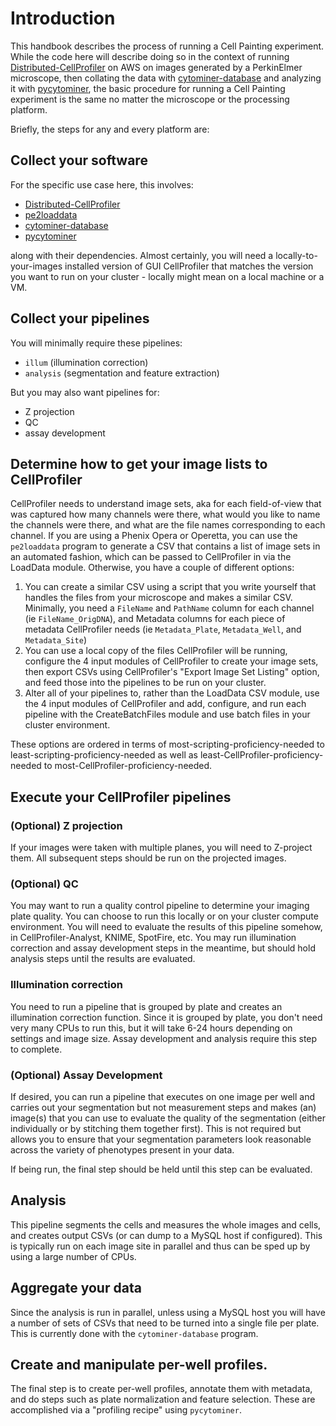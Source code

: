 # Introduction

This handbook describes the process of running a Cell Painting experiment. While the code here will describe doing so in the context of running [Distributed-CellProfiler](https://github.com/CellProfiler/Distributed-CellProfiler) on AWS on images generated by a PerkinElmer microscope, then collating the data with [cytominer-database](https://github.com/cytomining/cytominer-database) and analyzing it with [pycytominer](https://github.com/cytomining/pycytominer), the basic procedure for running a Cell Painting experiment is the same no matter the microscope or the processing platform. 

Briefly, the steps for any and every platform are:

## Collect your software

For the specific use case here, this involves:

- [Distributed-CellProfiler](https://github.com/CellProfiler/Distributed-CellProfiler)
- [pe2loaddata](https://github.com/broadinstitute/pe2loaddata)
- [cytominer-database](https://github.com/cytomining/cytominer-database)
- [pycytominer](https://github.com/cytomining/pycytominer)

along with their dependencies. Almost certainly, you will need a locally-to-your-images installed version of GUI CellProfiler that matches the version you want to run on your cluster - locally might mean on a local machine or a VM.

## Collect your pipelines

You will minimally require these pipelines:

- `illum` (illumination correction)
- `analysis` (segmentation and feature extraction)

But you may also want pipelines for:

- Z projection
- QC
- assay development

## Determine how to get your image lists to CellProfiler

CellProfiler needs to understand image sets, aka for each field-of-view that was captured how many channels were there, what would you like to name the channels were there, and what are the file names corresponding to each channel.
If you are using a Phenix Opera or Operetta, you can use the `pe2loaddata` program to generate a CSV that contains a list of image sets in an automated fashion, which can be passed to CellProfiler in via the LoadData module.
Otherwise, you have a couple of different options:

1. You can create a similar CSV using a script that you write yourself that handles the files from your microscope and makes a similar CSV. Minimally, you need a `FileName` and `PathName` column for each channel (ie `FileName_OrigDNA`), and Metadata columns for each piece of metadata CellProfiler needs (ie `Metadata_Plate`, `Metadata_Well`, and `Metadata_Site`)
2. You can use a local copy of the files CellProfiler will be running, configure the 4 input modules of CellProfiler to create your image sets, then export CSVs using CellProfiler's "Export Image Set Listing" option, and feed those into the pipelines to be run on your cluster.
3. Alter all of your pipelines to, rather than the LoadData CSV module, use the 4 input modules of CellProfiler and add, configure, and run each pipeline with the CreateBatchFiles module and use batch files in your cluster environment.

These options are ordered in terms of most-scripting-proficiency-needed to least-scripting-proficiency-needed as well as least-CellProfiler-proficiency-needed to most-CellProfiler-proficiency-needed.

## Execute your CellProfiler pipelines

### (Optional) Z projection

If your images were taken with multiple planes, you will need to Z-project them. All subsequent steps should be run on the projected images.

### (Optional) QC

You may want to run a quality control pipeline to determine your imaging plate quality. You can choose to run this locally or on your cluster compute environment. You will need to evaluate the results of this pipeline somehow, in CellProfiler-Analyst, KNIME, SpotFire, etc. You may run illumination correction and assay development steps in the meantime, but should hold analysis steps until the results are evaluated.

### Illumination correction

You need to run a pipeline that is grouped by plate and creates an illumination correction function. Since it is grouped by plate, you don't need very many CPUs to run this, but it will take 6-24 hours depending on settings and image size. Assay development and analysis require this step to complete.

### (Optional) Assay Development

If desired, you can run a pipeline that executes on one image per well and carries out your segmentation but not measurement steps and makes (an) image(s) that you can use to evaluate the quality of the segmentation (either individually or by stitching them together first). This is not required but allows you to ensure that your segmentation parameters look reasonable across the variety of phenotypes present in your data. 

If being run, the final step should be held until this step can be evaluated.

## Analysis

This pipeline segments the cells and measures the whole images and cells, and creates output CSVs (or can dump to a MySQL host if configured). This is typically run on each image site in parallel and thus can be sped up by using a large number of CPUs.

## Aggregate your data

Since the analysis is run in parallel, unless using a MySQL host you will have a number of sets of CSVs that need to be turned into a single file per plate. This is currently done with the `cytominer-database` program.

## Create and manipulate per-well profiles.

The final step is to create per-well profiles, annotate them with metadata, and do steps such as plate normalization and feature selection. These are accomplished via a "profiling recipe" using `pycytominer`.

